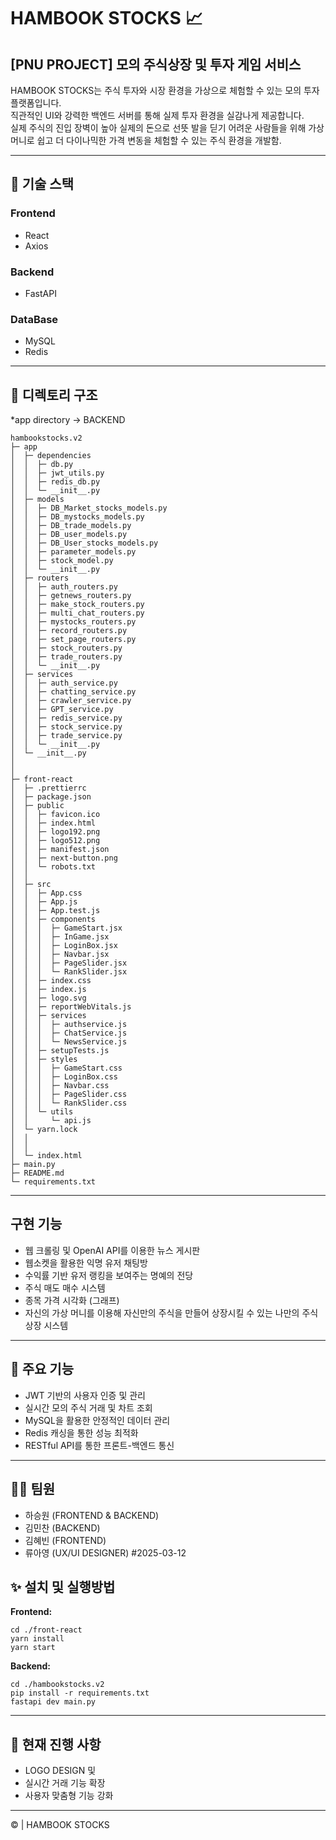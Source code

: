 # HAMBOOK STOCKS 📈


## [PNU PROJECT] 모의 주식상장 및 투자 게임 서비스

HAMBOOK STOCKS는 주식 투자와 시장 환경을 가상으로 체험할 수 있는 모의 투자 플랫폼입니다.  
직관적인 UI와 강력한 백엔드 서버를 통해 실제 투자 환경을 실감나게 제공합니다.  
실제 주식의 진입 장벽이 높아 실제의 돈으로 선뜻 발을 딛기 어려운 사람들을 위해 가상 머니로 쉽고 더 다이나믹한 가격 변동을 체험할 수 있는 주식 환경을 개발함.

---

## 🔨 기술 스택

### Frontend
- React
- Axios
  
### Backend
- FastAPI

### DataBase
- MySQL
- Redis
---

## 📂 디렉토리 구조
*app directory -> BACKEND

```
hambookstocks.v2
├─ app
│  ├─ dependencies
│  │  ├─ db.py
│  │  ├─ jwt_utils.py
│  │  ├─ redis_db.py
│  │  └─ __init__.py
│  ├─ models
│  │  ├─ DB_Market_stocks_models.py
│  │  ├─ DB_mystocks_models.py
│  │  ├─ DB_trade_models.py
│  │  ├─ DB_user_models.py
│  │  ├─ DB_User_stocks_models.py
│  │  ├─ parameter_models.py
│  │  ├─ stock_model.py
│  │  └─ __init__.py
│  ├─ routers
│  │  ├─ auth_routers.py
│  │  ├─ getnews_routers.py
│  │  ├─ make_stock_routers.py
│  │  ├─ multi_chat_routers.py
│  │  ├─ mystocks_routers.py
│  │  ├─ record_routers.py
│  │  ├─ set_page_routers.py
│  │  ├─ stock_routers.py
│  │  ├─ trade_routers.py
│  │  └─ __init__.py
│  ├─ services
│  │  ├─ auth_service.py
│  │  ├─ chatting_service.py
│  │  ├─ crawler_service.py
│  │  ├─ GPT_service.py
│  │  ├─ redis_service.py
│  │  ├─ stock_service.py
│  │  ├─ trade_service.py
│  │  └─ __init__.py
│  └─ __init__.py
│
│
├─ front-react
│  ├─ .prettierrc
│  ├─ package.json
│  ├─ public
│  │  ├─ favicon.ico
│  │  ├─ index.html
│  │  ├─ logo192.png
│  │  ├─ logo512.png
│  │  ├─ manifest.json
│  │  ├─ next-button.png
│  │  └─ robots.txt
│  │
│  ├─ src
│  │  ├─ App.css
│  │  ├─ App.js
│  │  ├─ App.test.js
│  │  ├─ components
│  │  │  ├─ GameStart.jsx
│  │  │  ├─ InGame.jsx
│  │  │  ├─ LoginBox.jsx
│  │  │  ├─ Navbar.jsx
│  │  │  ├─ PageSlider.jsx
│  │  │  └─ RankSlider.jsx
│  │  ├─ index.css
│  │  ├─ index.js
│  │  ├─ logo.svg
│  │  ├─ reportWebVitals.js
│  │  ├─ services
│  │  │  ├─ authservice.js
│  │  │  ├─ ChatService.js
│  │  │  └─ NewsService.js
│  │  ├─ setupTests.js
│  │  ├─ styles
│  │  │  ├─ GameStart.css
│  │  │  ├─ LoginBox.css
│  │  │  ├─ Navbar.css
│  │  │  ├─ PageSlider.css
│  │  │  └─ RankSlider.css
│  │  └─ utils
│  │     └─ api.js
│  └─ yarn.lock
│  │        
│  │        
│  └─ index.html
├─ main.py
├─ README.md
└─ requirements.txt
```
---

## 구현 기능
- 웹 크롤링 및 OpenAI API를 이용한 뉴스 게시판
- 웹소켓을 활용한 익명 유저 채팅방
- 수익률 기반 유저 랭킹을 보여주는 명예의 전당 
- 주식 매도 매수 시스템
- 종목 가격 시각화 (그래프)
- 자신의 가상 머니를 이용해 자신만의 주식을 만들어 상장시킬 수 있는 나만의 주식 상장 시스템

---

## 🚀 주요 기능
- JWT 기반의 사용자 인증 및 관리
- 실시간 모의 주식 거래 및 차트 조회
- MySQL을 활용한 안정적인 데이터 관리
- Redis 캐싱을 통한 성능 최적화
- RESTful API를 통한 프론트-백엔드 통신

---

## 🧑‍💻 팀원
- 하승원 (FRONTEND & BACKEND)
- 김민찬 (BACKEND)
- 김혜빈 (FRONTEND)
- 류아영 (UX/UI DESIGNER) #2025-03-12

## ✨ 설치 및 실행방법

**Frontend:**
```
cd ./front-react
yarn install
yarn start
```

**Backend:**
```
cd ./hambookstocks.v2
pip install -r requirements.txt
fastapi dev main.py
```

---

## 📌 현재 진행 사항
- LOGO DESIGN 및 
- 실시간 거래 기능 확장
- 사용자 맞춤형 기능 강화

---

© | HAMBOOK STOCKS

